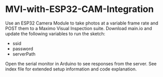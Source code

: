 # MVI-with-ESP32-CAM-Integration
Use an ESP32 Camera Module to take photos at a variable frame rate and POST them to a Maximo Visual Inspection suite.
Download main.io and update the following variables to run the sketch:
* ssid
* password
* serverPath

Open the serial monitor in Arduino to see responses from the server.
See index file for extended setup information and code explanation.
